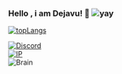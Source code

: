 ### Hello , i am Dejavu! 👋 ![yay](7a9839de641225b1396448c74bf81ac7.gif)

[![topLangs](https://github-readme-stats.vercel.app/api/top-langs/?username=dejavuuutcp&layout=compact&theme=dark)](https://github.com/anuraghazra/github-readme-stats)

[![Discord](https://img.shields.io/badge/Discord-dejavuuubtw-5865F2?logo=discord&logoColor=white)](https://discord.com/users/1230772109848875091)  
[![IP](https://img.shields.io/badge/IP-127.0.0.1-red)](http://127.0.0.1)  
![Brain](https://img.shields.io/badge/Brain-🧠-lightgrey)
